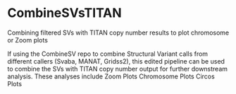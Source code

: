 # CombineSVsTITAN
Combining filtered SVs with TITAN copy number results to plot chromosome or Zoom plots

If using the CombineSV repo to combine Structural Variant calls from different callers (Svaba, MANAT, Gridss2), this edited pipeline can be used to combine the SVs with TITAN copy number output for further downstream analysis. These analyses include
Zoom Plots
Chromosome Plots 
Circos Plots
